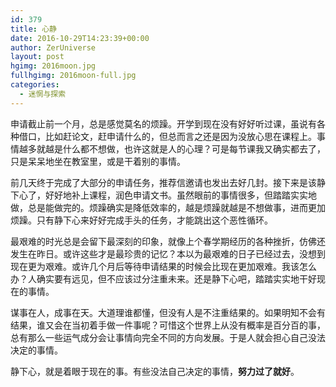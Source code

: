 ```yaml
---
id: 379
title: 心静
date: 2016-10-29T14:23:39+00:00
author: ZerUniverse
layout: post
hgimg: 2016moon.jpg
fullhgimg: 2016moon-full.jpg
categories:
  - 迷惘与探索
---
```

申请截止前一个月，总是感觉莫名的烦躁。开学到现在没有好好听过课，虽说有各种借口，比如赶论文，赶申请什么的，但总而言之还是因为没放心思在课程上。事情越多就越是什么都不想做，也许这就是人的心理？可是每节课我又确实都去了，只是呆呆地坐在教室里，或是干着别的事情<!--more-->。

前几天终于完成了大部分的申请任务，推荐信邀请也发出去好几封。接下来是该静下心了，好好地补上课程，润色申请文书。虽然眼前的事情很多，但踏踏实实地做，总是能做完的。烦躁确实是降低效率的，越是烦躁就越是不想做事，进而更加烦躁。只有静下心来好好完成手头的任务，才能跳出这个恶性循环。

最艰难的时光总是会留下最深刻的印象，就像上个春学期经历的各种挫折，仿佛还发生在昨日。或许这些才是最珍贵的记忆？本以为最艰难的日子已经过去，没想到现在更为艰难。或许几个月后等待申请结果的时候会比现在更加艰难。我该怎么办？人确实要有远见，但不应该过分注重未来。还是静下心吧，踏踏实实地干好现在的事情。

谋事在人，成事在天。大道理谁都懂，但没有人是不注重结果的。如果明知不会有结果，谁又会在当初着手做一件事呢？可惜这个世界上从没有概率是百分百的事，总有那么一些运气成分会让事情向完全不同的方向发展。于是人就会担心自己没法决定的事情。

静下心，就是着眼于现在的事。有些没法自己决定的事情，**努力过了就好**。